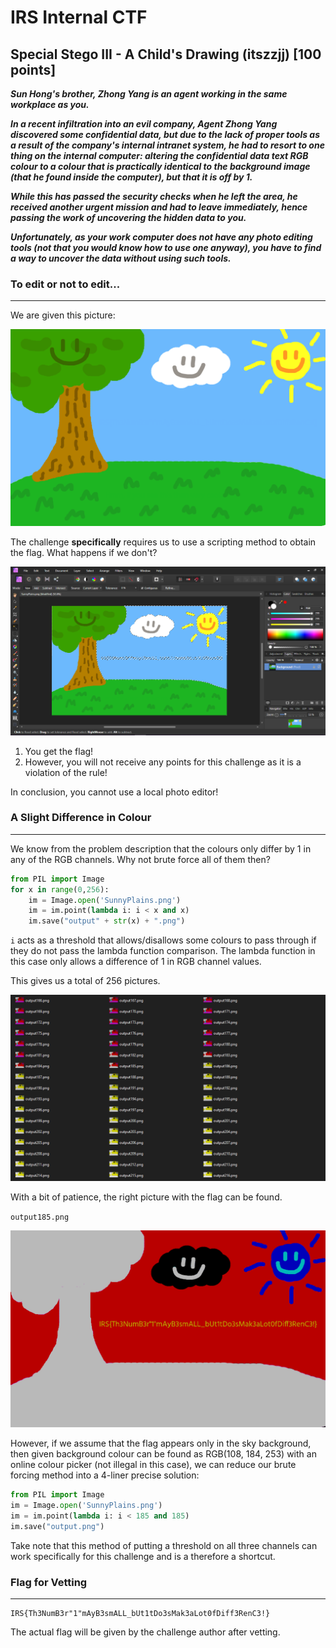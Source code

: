 # IRS Internal CTF

## Special Stego III - A Child's Drawing (itszzjj) [100 points]

***Sun Hong's brother, Zhong Yang is an agent working in the same workplace as you.*** 

***In a recent infiltration into an evil company, Agent Zhong Yang discovered some confidential data, but due to the lack of proper tools as a result of the company's internal intranet system, he had to resort to one thing on the internal computer: altering the confidential data text RGB colour to a colour that is practically identical to the background image (that he found inside the computer), but that it is off by 1.*** 

***While this has passed the security checks when he left the area, he received another urgent mission and had to leave immediately, hence passing the work of uncovering the hidden data to you.*** 

***Unfortunately, as your work computer does not have any photo editing tools (not that you would know how to use one anyway), you have to find a way to uncover the data without using such tools.***

### To edit or not to edit...

________

We are given this picture:

![SunnyPlains](images/SunnyPlains.png)

The challenge **specifically** requires us to use a scripting method to obtain the flag. What happens if we don't?

![Exposed](images/Exposed.png)

1. You get the flag!
3. However, you will not receive any points for this challenge as it is a violation of the rule!

In conclusion, you cannot use a local photo editor!

### A Slight Difference  in Colour

_____

We know from the problem description that the colours only differ by 1 in any of the RGB channels. Why not brute force all of them then?

```python
from PIL import Image
for x in range(0,256):
    im = Image.open('SunnyPlains.png')
    im = im.point(lambda i: i < x and x)
    im.save("output" + str(x) + ".png")
```

`i` acts as a threshold that allows/disallows some colours to pass through if they do not pass the lambda function comparison. The lambda function in this case only allows a difference of 1 in RGB channel values.

This gives us a total of 256 pictures.

![Many](images/Many.png)

With a bit of patience, the right picture with the flag can be found.

`output185.png`

![output185](images/output185.png)



However, if we assume that the flag appears only in the sky background, then given background colour can be found as RGB(108, 184, 253) with an online colour picker (not illegal in this case), we can reduce our brute forcing method into a 4-liner precise solution:

```python
from PIL import Image
im = Image.open('SunnyPlains.png')
im = im.point(lambda i: i < 185 and 185)
im.save("output.png")
```

Take note that this method of putting a threshold on all three channels can work specifically for this challenge and is a therefore a shortcut.

### Flag for Vetting

_______

```
IRS{Th3NumB3r"1"mAyB3smALL_bUt1tDo3sMak3aLot0fDiff3RenC3!}
```

The actual flag will be given by the challenge author after vetting.